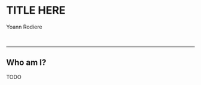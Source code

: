 <!-- .slide: data-state="focus" -->
# TITLE HERE
Yoann Rodiere

<img data-src="../image/logo/redhat-rgb-color.svg" class="logo redhat" />
<img data-src="../image/logo/hibernate_monochrome.svg" class="logo hibernate" />

---

## Who am I?

TODO

